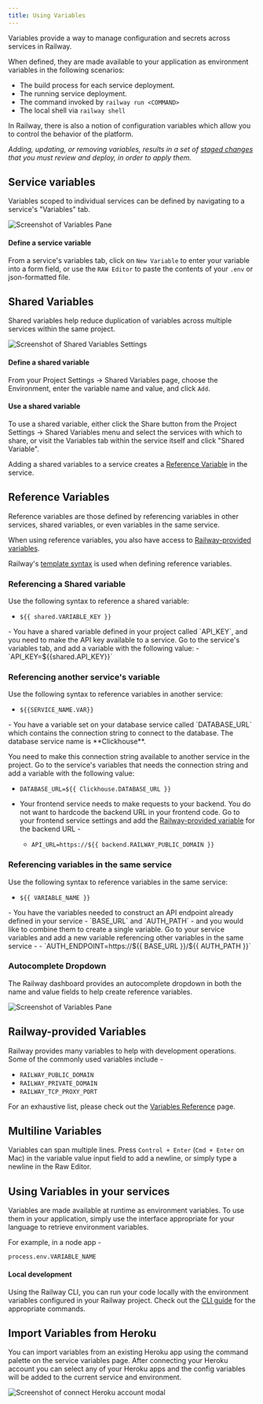 ```yaml
---
title: Using Variables
---
```


Variables provide a way to manage configuration and secrets across services in Railway.

When defined, they are made available to your application as environment variables in the following scenarios:

- The build process for each service deployment.
- The running service deployment.
- The command invoked by `railway run <COMMAND>`
- The local shell via `railway shell`

In Railway, there is also a notion of configuration variables which allow you to control the behavior of the platform.

*Adding, updating, or removing variables, results in a set of [staged changes](/guides/staged-changes) that you must review and deploy, in order to apply them.*

## Service variables

Variables scoped to individual services can be defined by navigating to a service's "Variables" tab.

<Image src="https://res.cloudinary.com/railway/image/upload/c_scale,w_2026/v1678820924/docs/CleanShot_2023-03-14_at_12.07.44_2x_rpesxd.png"
alt="Screenshot of Variables Pane"
layout="responsive"
width={2026} height={933} quality={100} />

#### Define a service variable
From a service's variables tab, click on `New Variable` to enter your variable into a form field, or use the `RAW Editor` to paste the contents of your `.env` or json-formatted file.

## Shared Variables

Shared variables help reduce duplication of variables across multiple services within the same project.  

<Image src="https://res.cloudinary.com/railway/image/upload/v1669678393/docs/shared-variables-settings_vchmzn.png"
alt="Screenshot of Shared Variables Settings"
layout="responsive"
width={2402} height={1388} quality={100} />

#### Define a shared variable
From your Project Settings -> Shared Variables page, choose the Environment, enter the variable name and value, and click `Add`.

#### Use a shared variable
To use a shared variable, either click the Share button from the Project Settings -> Shared Variables menu and select the services with which to share, or visit the Variables tab within the service itself and click "Shared Variable".

Adding a shared variables to a service creates a [Reference Variable](/guides/variables#referencing-a-shared-variable) in the service.

## Reference Variables

Reference variables are those defined by referencing variables in other services, shared variables, or even variables in the same service.

When using reference variables, you also have access to [Railway-provided variables](#railway-provided-variables).

Railway's [template syntax](/reference/variables#template-syntax) is used when defining reference variables.

### Referencing a Shared variable

Use the following syntax to reference a shared variable: 
- `${{ shared.VARIABLE_KEY }}`

<Collapse title="Example">
- You have a shared variable defined in your project called `API_KEY`, and you need to make the API key available to a service.  Go to the service's variables tab, and add a variable with the following value:
  - `API_KEY=${{shared.API_KEY}}`
</Collapse>

### Referencing another service's variable

Use the following syntax to reference variables in another service: 
- `${{SERVICE_NAME.VAR}}`

<Collapse title="Examples">
- You have a variable set on your database service called `DATABASE_URL` which contains the connection string to connect to the database.  The database service name is **Clickhouse**.

  You need to make this connection string available to another service in the project.  Go to the service's variables that needs the connection string and add a variable with the following value:
  - `DATABASE_URL=${{ Clickhouse.DATABASE_URL }}`

- Your frontend service needs to make requests to your backend.  You do not want to hardcode the backend URL in your frontend code.  Go to your frontend service settings and add the [Railway-provided variable](/develop/variables#railway-provided-variables) for the backend URL -
  - `API_URL=https://${{ backend.RAILWAY_PUBLIC_DOMAIN }}`
</Collapse>

### Referencing variables in the same service

Use the following syntax to reference variables in the same service: 
- `${{ VARIABLE_NAME }}`

<Collapse title="Example">
- You have the variables needed to construct an API endpoint already defined in your service - `BASE_URL` and `AUTH_PATH` - and you would like to combine them to create a single variable.  Go to your service variables and add a new variable referencing other variables in the same service -
  - `AUTH_ENDPOINT=https://${{ BASE_URL }}/${{ AUTH_PATH }}`
</Collapse>

### Autocomplete Dropdown

The Railway dashboard provides an autocomplete dropdown in both the name and value fields to help create reference variables.

<Image src="https://res.cloudinary.com/railway/image/upload/c_scale,w_2000/v1678823846/docs/CleanShot_2023-03-14_at_12.56.56_2x_mbb6hu.png"
alt="Screenshot of Variables Pane"
layout="responsive"
width={2408} height={1150} quality={100} />

## Railway-provided Variables

Railway provides many variables to help with development operations.  Some of the commonly used variables include - 

- `RAILWAY_PUBLIC_DOMAIN`
- `RAILWAY_PRIVATE_DOMAIN`
- `RAILWAY_TCP_PROXY_PORT`

For an exhaustive list, please check out the [Variables Reference](/reference/variables#railway-provided-variables) page.

## Multiline Variables

Variables can span multiple lines. Press `Control + Enter` (`Cmd + Enter` on Mac) in the variable value input field to add a newline, or simply type a newline in the Raw Editor.

## Using Variables in your services

Variables are made available at runtime as environment variables.  To use them in your application, simply use the interface appropriate for your language to retrieve environment variables.

For example, in a node app -

```node
process.env.VARIABLE_NAME
```

#### Local development

Using the Railway CLI, you can run your code locally with the environment variables configured in your Railway project.  Check out the [CLI guide](/guides/cli#local-development) for the appropriate commands.

## Import Variables from Heroku

You can import variables from an existing Heroku app using the command palette
on the service variables page. After connecting your Heroku account you can
select any of your Heroku apps and the config variables will be added to the current service and environment.

<Image src="/images/connect-heroku-account.png"
alt="Screenshot of connect Heroku account modal"
layout="responsive"
width={521} height={404} quality={100} />